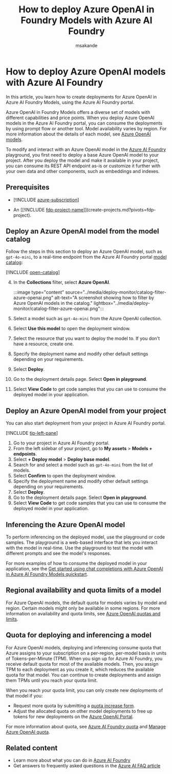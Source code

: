 ﻿---
title: How to deploy Azure OpenAI in Foundry Models with Azure AI Foundry
titleSuffix: Azure AI Foundry
description: Learn how to deploy and use Azure OpenAI models in Azure AI Foundry, including model region availability and quota management.
ms.service: azure-ai-foundry
ms.custom:
  - ignite-2023
  - build-2024
  - ai-learning-hub
  - ignite-2024
ms.topic: how-to
ms.date: 08/26/2025
ms.reviewer: fasantia
ms.author: mopeakande
manager: nitinme
author: msakande
ai-usage: ai-assisted

#CustomerIntent: As a developer or data scientist, I want to deploy and interact with Azure OpenAI in AI Foundry Models using the AI Foundry portal so that I can build, test, and integrate advanced AI capabilities into my applications efficiently and securely.
---

# How to deploy Azure OpenAI models with Azure AI Foundry

In this article, you learn how to create deployments for Azure OpenAI in Azure AI Foundry Models, using the Azure AI Foundry portal.

Azure OpenAI in Foundry Models offers a diverse set of models with different capabilities and price points. When you deploy Azure OpenAI models in the Azure AI Foundry portal, you can consume the deployments by using prompt flow or another tool. Model availability varies by region. For more information about the details of each model, see [Azure OpenAI models](../openai/concepts/models.md).

To modify and interact with an Azure OpenAI model in the [Azure AI Foundry](https://ai.azure.com/?cid=learnDocs) playground, you first need to deploy a base Azure OpenAI model to your project. After you deploy the model and make it available in your project, you can consume its REST API endpoint as-is or customize it further with your own data and other components, such as embeddings and indexes.  

## Prerequisites

- [!INCLUDE [azure-subscription](../includes/azure-subscription.md)]

- An [[!INCLUDE [fdp-project-name](../includes/fdp-project-name.md)]](create-projects.md?pivots=fdp-project).

## Deploy an Azure OpenAI model from the model catalog

Follow the steps in this section to deploy an Azure OpenAI model, such as `gpt-4o-mini`, to a real-time endpoint from the Azure AI Foundry portal [model catalog](./model-catalog-overview.md):

[!INCLUDE [open-catalog](../includes/open-catalog.md)]

4. In the **Collections** filter, select **Azure OpenAI**.
    
    :::image type="content" source="../media/deploy-monitor/catalog-filter-azure-openai.png" alt-text="A screenshot showing how to filter by Azure OpenAI models in the catalog." lightbox="../media/deploy-monitor/catalog-filter-azure-openai.png":::

1. Select a model such as `gpt-4o-mini` from the Azure OpenAI collection.
1. Select **Use this model** to open the deployment window.
1. Select the resource that you want to deploy the model to. If you don't have a resource, create one.
1. Specify the deployment name and modify other default settings depending on your requirements.
1. Select **Deploy**.
1. Go to the deployment details page. Select **Open in playground**.
1. Select **View Code** to get code samples that you can use to consume the deployed model in your application.

## Deploy an Azure OpenAI model from your project

You can also start deployment from your project in Azure AI Foundry portal.

[!INCLUDE [tip-left-pane](../includes/tip-left-pane.md)]

1. Go to your project in Azure AI Foundry portal.
1. From the left sidebar of your project, go to **My assets** > **Models + endpoints**.
1. Select **+ Deploy model** > **Deploy base model**.
1. Search for and select a model such as `gpt-4o-mini` from the list of models.
1. Select **Confirm** to open the deployment window.
1. Specify the deployment name and modify other default settings depending on your requirements.
1. Select **Deploy**.
1. Go to the deployment details page. Select **Open in playground**.
1. Select **View Code** to get code samples that you can use to consume the deployed model in your application.

## Inferencing the Azure OpenAI model

To perform inferencing on the deployed model, use the playground or code samples. The playground is a web-based interface that lets you interact with the model in real-time. Use the playground to test the model with different prompts and see the model's responses.

For more examples of how to consume the deployed model in your application, see the [Get started using chat completions with Azure OpenAI in Azure AI Foundry Models quickstart](../openai/chatgpt-quickstart.md).

## Regional availability and quota limits of a model

For Azure OpenAI models, the default quota for models varies by model and region. Certain models might only be available in some regions. For more information on availability and quota limits, see [Azure OpenAI quotas and limits](/azure/ai-foundry/openai/quotas-limits).

## Quota for deploying and inferencing a model

For Azure OpenAI models, deploying and inferencing consume quota that Azure assigns to your subscription on a per-region, per-model basis in units of Tokens-per-Minute (TPM). When you sign up for Azure AI Foundry, you receive default quota for most of the available models. Then, you assign TPM to each deployment as you create it, which reduces the available quota for that model. You can continue to create deployments and assign them TPMs until you reach your quota limit.

When you reach your quota limit, you can only create new deployments of that model if you:

- Request more quota by submitting a [quota increase form](https://customervoice.microsoft.com/Pages/ResponsePage.aspx?id=v4j5cvGGr0GRqy180BHbR4xPXO648sJKt4GoXAed-0pUMFE1Rk9CU084RjA0TUlVSUlMWEQzVkJDNCQlQCN0PWcu).
- Adjust the allocated quota on other model deployments to free up tokens for new deployments on the [Azure OpenAI Portal](https://oai.azure.com/portal).

For more information about quota, see [Azure AI Foundry quota](./quota.md) and [Manage Azure OpenAI quota](../../ai-services/openai/how-to/quota.md?tabs=rest).

## Related content

- Learn more about what you can do in [Azure AI Foundry](../what-is-azure-ai-foundry.md)
- Get answers to frequently asked questions in the [Azure AI FAQ article](../faq.yml)
